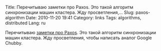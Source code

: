 Title: Перечитываю заметки про Paxos. Это такой алгоритм синхронизации машин кластера. Жду просветления,...
Slug: paxos-algorithm
Date: 2010-11-20 19:41
Category: links
Tags: algorithms, distributed
Lang: ru

Перечитываю [заметки про Paxos][1]. Это такой алгоритм синхронизации машин
кластера. Жду просветления, чтобы написать аналог Google Chubby.

[1]: http://en.wikipedia.org/wiki/Paxos_algorithm
